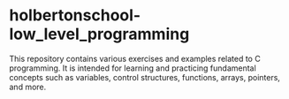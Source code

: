 # holbertonschool-low_level_programming
This repository contains various exercises and examples related to C programming. It is intended for learning and practicing fundamental concepts such as variables, control structures, functions, arrays, pointers, and more.
